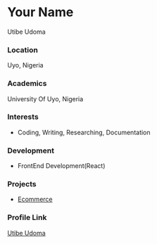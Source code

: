 # Your Name

Utibe Udoma

### Location

Uyo, Nigeria

### Academics

University Of Uyo, Nigeria

### Interests

- Coding, Writing, Researching, Documentation

### Development

- FrontEnd Development(React)

### Projects

- [Ecommerce](https://github.com/utybe-cpu/commerce) 

### Profile Link

[Utibe Udoma](https://github.com/utybe-cpu)